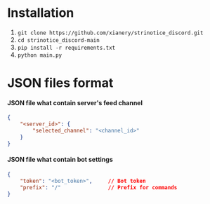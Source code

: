 # Installation
1. `git clone https://github.com/xianery/strinotice_discord.git`
2. `cd strinotice_discord-main`
3. `pip install -r requirements.txt`
4. `python main.py`

# JSON files format
#### JSON file what contain server's feed channel
```json
{
    "<server_id>": {
        "selected_channel": "<channel_id>"
    }
}
```
#### JSON file what contain bot settings
```json
{
    "token": "<bot_token>",     // Bot token
    "prefix": "/"               // Prefix for commands
}
```
